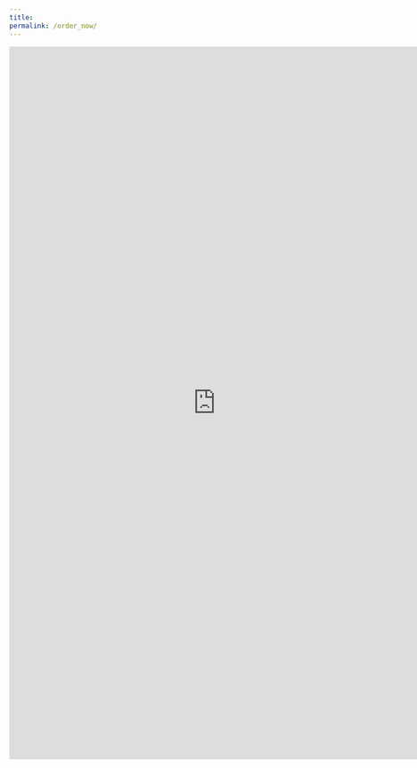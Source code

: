 ```yaml
---
title: 
permalink: /order_now/
---
```


<iframe src="https://docs.google.com/forms/d/e/1FAIpQLScsYmRF2uRBlc28S7wR08dfAEWluzSTsxz_NeZG36smBtcT9A/viewform?embedded=true" width="740" height="1280" frameborder="0" marginheight="0" marginwidth="12">Loading…</iframe>
